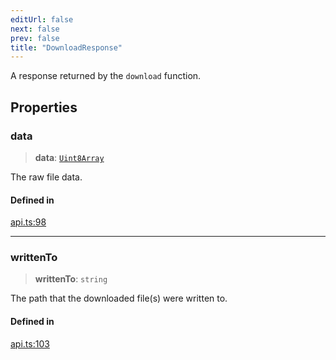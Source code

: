 ```yaml
---
editUrl: false
next: false
prev: false
title: "DownloadResponse"
---
```


A response returned by the `download` function.

## Properties

### data

> **data**: [`Uint8Array`](https://developer.mozilla.org/docs/Web/JavaScript/Reference/Global_Objects/Uint8Array)

The raw file data.

#### Defined in

[api.ts:98](https://github.com/tylerbutler/tools-monorepo/blob/main/packages/dill/src/api.ts#L98)

***

### writtenTo

> **writtenTo**: `string`

The path that the downloaded file(s) were written to.

#### Defined in

[api.ts:103](https://github.com/tylerbutler/tools-monorepo/blob/main/packages/dill/src/api.ts#L103)
